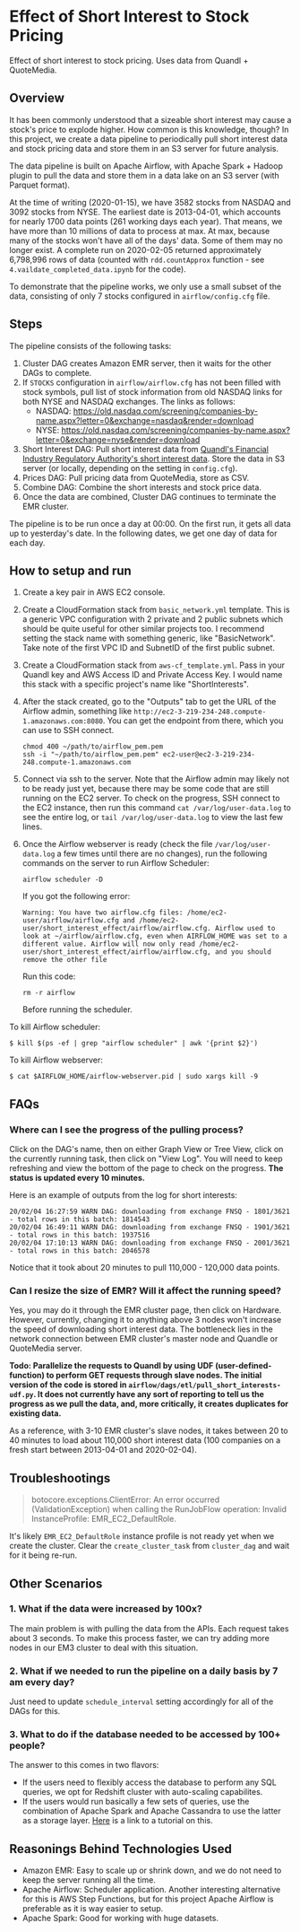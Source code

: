# Effect of Short Interest to Stock Pricing

Effect of short interest to stock pricing. Uses data from Quandl + QuoteMedia.

## Overview

It has been commonly understood that a sizeable short interest may cause a stock's price to explode higher. How common is this knowledge, though? In this project, we create a data pipeline to periodically pull short interest data and stock pricing data and store them in an S3 server for future analysis.

The data pipeline is built on Apache Airflow, with Apache Spark + Hadoop plugin to pull the data and store them in a data lake on an S3 server (with Parquet format).

At the time of writing (2020-01-15), we have 3582 stocks from NASDAQ and 3092 stocks from NYSE. The earliest date is 2013-04-01, which accounts for nearly 1700 data points (261 working days each year). That means, we have more than 10 millions of data to process at max. At max, because many of the stocks won't have all of the days' data. Some of them may no longer exist. A complete run on 2020-02-05 returned approximately 6,798,996 rows of data (counted with `rdd.countApprox` function - see `4.vaildate_completed_data.ipynb` for the code).

To demonstrate that the pipeline works, we only use a small subset of the data, consisting of only 7 stocks configured in `airflow/config.cfg` file.

## Steps

The pipeline consists of the following tasks:

1. Cluster DAG creates Amazon EMR server, then it waits for the other DAGs to complete.
2. If `STOCKS` configuration in `airflow/airflow.cfg` has not been filled with stock symbols, pull list of stock information from 
   old NASDAQ links for both NYSE and NASDAQ exchanges. The links as follows:
    - NASDAQ: https://old.nasdaq.com/screening/companies-by-name.aspx?letter=0&exchange=nasdaq&render=download
    - NYSE: https://old.nasdaq.com/screening/companies-by-name.aspx?letter=0&exchange=nyse&render=download
3. Short Interest DAG: Pull short interest data from [Quandl's Financial Industry Regulatory Authority's short interest data](https://www.quandl.com/data/FINRA-Financial-Industry-Regulatory-Authority). Store the data in S3 server (or locally, depending on the setting in `config.cfg`).
4. Prices DAG: Pull pricing data from QuoteMedia, store as CSV.
5. Combine DAG: Combine the short interests and stock price data.
6. Once the data are combined, Cluster DAG continues to terminate the EMR cluster.

The pipeline is to be run once a day at 00:00. On the first run, it gets all data up to yesterday's date. In the following dates, we get one day of data for each day.


## How to setup and run

1. Create a key pair in AWS EC2 console.
2. Create a CloudFormation stack from `basic_network.yml` template. This is a generic VPC configuration with 2 private and 2 public subnets which should be quite useful for other similar projects too. I recommend setting the stack name with something generic, like "BasicNetwork". Take note of the first VPC ID and SubnetID of the first public subnet.
3. Create a CloudFormation stack from `aws-cf_template.yml`. Pass in your Quandl key and AWS Access ID and Private Access Key. I would name this stack with a specific project's name like "ShortInterests".
4. After the stack created, go to the "Outputs" tab to get the URL of the Airflow admin, something like `http://ec2-3-219-234-248.compute-1.amazonaws.com:8080`. You can get the endpoint from there, which you can use to SSH connect.
    ```
    chmod 400 ~/path/to/airflow_pem.pem
    ssh -i "~/path/to/airflow_pem.pem" ec2-user@ec2-3-219-234-248.compute-1.amazonaws.com
    ```

5. Connect via ssh to the server. Note that the Airflow admin may likely not to be ready just yet, because there may be some code that are still running on the EC2 server. To check on the progress, SSH connect to the EC2 instance, then run this command `cat /var/log/user-data.log` to see the entire log, or `tail /var/log/user-data.log` to view the last few lines.
6. Once the Airflow webserver is ready (check the file `/var/log/user-data.log` a few times until there are no changes), run the following commands on the server to run Airflow Scheduler:

    ```
    airflow scheduler -D
    ```

    If you got the following error:

    ```
    Warning: You have two airflow.cfg files: /home/ec2-user/airflow/airflow.cfg and /home/ec2-user/short_interest_effect/airflow/airflow.cfg. Airflow used to look at ~/airflow/airflow.cfg, even when AIRFLOW_HOME was set to a different value. Airflow will now only read /home/ec2-user/short_interest_effect/airflow/airflow.cfg, and you should remove the other file
    ```

    Run this code:
    ```
    rm -r airflow 
    ```

    Before running the scheduler.


To kill Airflow scheduler:

```
$ kill $(ps -ef | grep "airflow scheduler" | awk '{print $2}')
```

To kill Airflow webserver:

```
$ cat $AIRFLOW_HOME/airflow-webserver.pid | sudo xargs kill -9
```

## FAQs

### Where can I see the progress of the pulling process?

Click on the DAG's name, then on either Graph View or Tree View, click on the currently running task, then click on "View Log". You will need to keep refreshing and view the bottom of the page to check on the progress. **The status is updated every 10 minutes.**

Here is an example of outputs from the log for short interests:

```
20/02/04 16:27:59 WARN DAG: downloading from exchange FNSQ - 1801/3621 - total rows in this batch: 1814543
20/02/04 16:49:11 WARN DAG: downloading from exchange FNSQ - 1901/3621 - total rows in this batch: 1937516
20/02/04 17:10:13 WARN DAG: downloading from exchange FNSQ - 2001/3621 - total rows in this batch: 2046578
```

Notice that it took about 20 minutes to pull 110,000 - 120,000 data points.


### Can I resize the size of EMR? Will it affect the running speed?

Yes, you may do it through the EMR cluster page, then click on Hardware. However, currently, changing it to anything above 3 nodes won't increase the speed of downloading short interest data. The bottleneck lies in the network connection between EMR cluster's master node and Quandle or QuoteMedia server.

**Todo: Parallelize the requests to Quandl by using UDF (user-defined-function) to perform GET requests through slave nodes. The initial version of the code is stored in `airflow/dags/etl/pull_short_interests-udf.py`. It does not currently have any sort of reporting to tell us the progress as we pull the data, and, more critically, it creates duplicates for existing data.**

As a reference, with 3-10 EMR cluster's slave nodes, it takes between 20 to 40 minutes to load about 110,000 short interest data (100 companies on a fresh start between 2013-04-01 and 2020-02-04).


## Troubleshootings

> botocore.exceptions.ClientError: An error occurred (ValidationException) when calling the RunJobFlow operation: Invalid InstanceProfile: EMR_EC2_DefaultRole.

It's likely `EMR_EC2_DefaultRole` instance profile is not ready yet when we create the cluster. Clear the `create_cluster_task` from `cluster_dag` and wait for it being re-run.

## Other Scenarios

### 1. What if the data were increased by 100x?
The main problem is with pulling the data from the APIs. Each request takes about 3 seconds. To make this process faster, we can try adding more nodes in our EM3 cluster to deal with this situation.

### 2. What if we needed to run the pipeline on a daily basis by 7 am every day?
Just need to update `schedule_interval` setting accordingly for all of the DAGs for this.

### 3. What to do if the database needed to be accessed by 100+ people?
The answer to this comes in two flavors:
- If the users need to flexibly access the database to perform any SQL queries, we opt for Redshift cluster with auto-scaling capabilites.
- If the users would run basically a few sets of queries, use the combination of Apache Spark and Apache Cassandra to use the latter as a storage layer. [Here](https://opencredo.com/blogs/data-analytics-using-cassandra-and-spark/) is a link to a tutorial on this.


## Reasonings Behind Technologies Used

- Amazon EMR: Easy to scale up or shrink down, and we do not need to keep the server running all the time.
- Apache Airflow: Scheduler application. Another interesting alternative for this is AWS Step Functions, but for
  this project Apache Airflow is preferable as it is way easier to setup.
- Apache Spark: Good for working with huge datasets.
